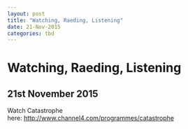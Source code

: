 ```yaml
---
layout: post
title: "Watching, Raeding, Listening"
date: 21-Nov-2015
categories: tbd
---
```


# Watching, Raeding, Listening

## 21st November 2015

Watch Catastrophe here: http://www.channel4.com/programmes/catastrophe
